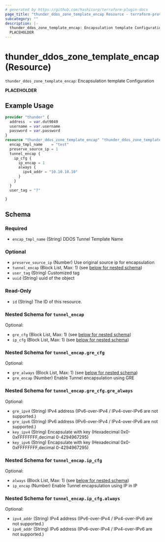 ```yaml
---
# generated by https://github.com/hashicorp/terraform-plugin-docs
page_title: "thunder_ddos_zone_template_encap Resource - terraform-provider-thunder"
subcategory: ""
description: |-
  thunder_ddos_zone_template_encap: Encapsulation template Configuration
  PLACEHOLDER
---
```


# thunder_ddos_zone_template_encap (Resource)

`thunder_ddos_zone_template_encap`: Encapsulation template Configuration

__PLACEHOLDER__

## Example Usage

```terraform
provider "thunder" {
  address  = var.dut9049
  username = var.username
  password = var.password
}
resource "thunder_ddos_zone_template_encap" "thunder_ddos_zone_template_encap" {
  encap_tmpl_name    = "test"
  preserve_source_ip = 1
  tunnel_encap {
    ip_cfg {
      ip_encap = 1
      always {
        ipv4_addr = "10.10.10.10"
      }
    }
  }
  user_tag = "7"

}
```

<!-- schema generated by tfplugindocs -->
## Schema

### Required

- `encap_tmpl_name` (String) DDOS Tunnel Template Name

### Optional

- `preserve_source_ip` (Number) Use original source ip for encapsulation
- `tunnel_encap` (Block List, Max: 1) (see [below for nested schema](#nestedblock--tunnel_encap))
- `user_tag` (String) Customized tag
- `uuid` (String) uuid of the object

### Read-Only

- `id` (String) The ID of this resource.

<a id="nestedblock--tunnel_encap"></a>
### Nested Schema for `tunnel_encap`

Optional:

- `gre_cfg` (Block List, Max: 1) (see [below for nested schema](#nestedblock--tunnel_encap--gre_cfg))
- `ip_cfg` (Block List, Max: 1) (see [below for nested schema](#nestedblock--tunnel_encap--ip_cfg))

<a id="nestedblock--tunnel_encap--gre_cfg"></a>
### Nested Schema for `tunnel_encap.gre_cfg`

Optional:

- `gre_always` (Block List, Max: 1) (see [below for nested schema](#nestedblock--tunnel_encap--gre_cfg--gre_always))
- `gre_encap` (Number) Enable Tunnel encapsulation using GRE

<a id="nestedblock--tunnel_encap--gre_cfg--gre_always"></a>
### Nested Schema for `tunnel_encap.gre_cfg.gre_always`

Optional:

- `gre_ipv4` (String) IPv4 address (IPv6-over-IPv4 / IPv4-over-IPv6 are not supported.)
- `gre_ipv6` (String) IPv6 address (IPv6-over-IPv4 / IPv4-over-IPv6 are not supported.)
- `key_ipv4` (String) Encapsulate with key (Hexadecimal 0x0-0xFFFFFFFF,decimal 0-4294967295)
- `key_ipv6` (String) Encapsulate with key (Hexadecimal 0x0-0xFFFFFFFF,decimal 0-4294967295)



<a id="nestedblock--tunnel_encap--ip_cfg"></a>
### Nested Schema for `tunnel_encap.ip_cfg`

Optional:

- `always` (Block List, Max: 1) (see [below for nested schema](#nestedblock--tunnel_encap--ip_cfg--always))
- `ip_encap` (Number) Enable Tunnel encapsulation using IP in IP

<a id="nestedblock--tunnel_encap--ip_cfg--always"></a>
### Nested Schema for `tunnel_encap.ip_cfg.always`

Optional:

- `ipv4_addr` (String) IPv4 address (IPv6-over-IPv4 / IPv4-over-IPv6 are not supported.)
- `ipv6_addr` (String) IPv6 address (IPv6-over-IPv4 / IPv4-over-IPv6 are not supported.)


